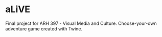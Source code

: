 # aLiVE

Final project for ARH 397 - Visual Media and Culture. Choose-your-own adventure game created with Twine.
